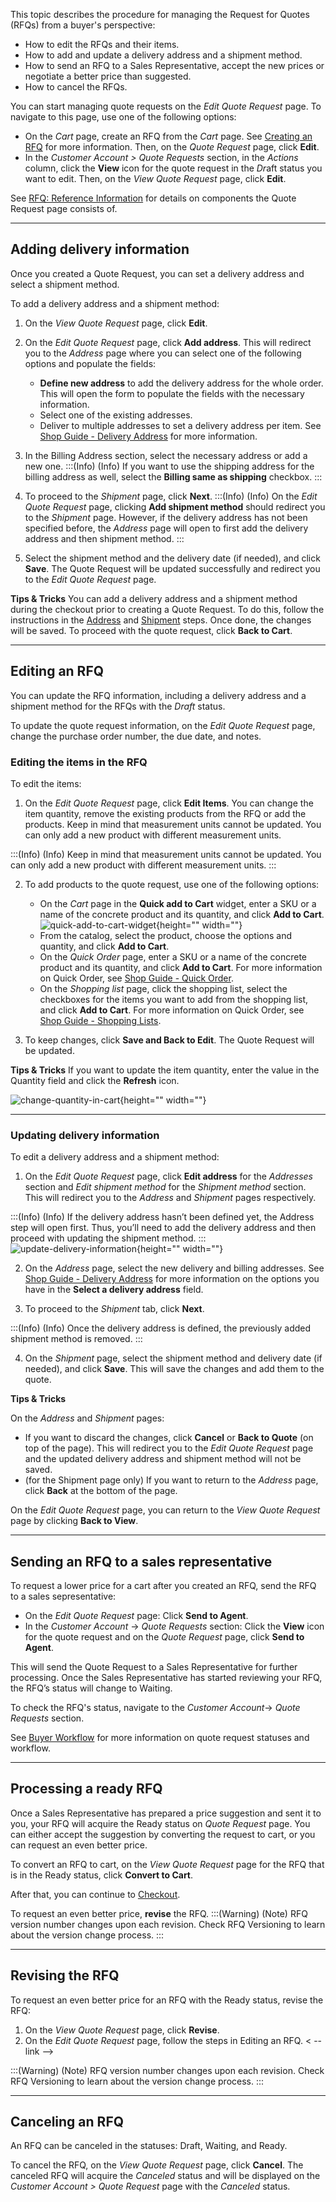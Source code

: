This topic describes the procedure for managing the Request for Quotes (RFQs) from a buyer's perspective:

* How to edit the RFQs and their items.
* How to add and update a delivery address and a shipment method.
* How to send an RFQ to a Sales Representative, accept the new prices or negotiate a better price than suggested.
* How to cancel the RFQs.

You can start managing quote requests on the *Edit Quote Request* page. To navigate to this page, use one of the following options:

* On the *Cart* page, create an RFQ from the *Cart* page. See [Creating an RFQ](https://documentation.spryker.com/docs/creating-rfq-shop-guide) for more information. Then, on the *Quote Request* page, click **Edit**.
* In the *Customer Account > Quote Requests* section, in the *Actions* column, click the **View** icon for the quote request in the *Dr*aft status you want to edit. Then, on the *View Quote Request* page, click **Edit**.

See [RFQ: Reference Information](https://documentation.spryker.com/docs/rfq-reference-information-shop-guide) for details on components the Quote Request page consists of.
***
## Adding delivery information
Once you created a Quote Request, you can set a delivery address and select a shipment method.

To add a delivery address and a shipment method:

1. On the *View Quote Request* page, click **Edit**.

2. On the *Edit Quote Request* page, click **Add address**. This will redirect you to the *Address* page where you can select one of the following options and populate the fields:
    * **Define new address** to add the delivery address for the whole order. This will open the form to populate the fields with the necessary information.
    * Select one of the existing addresses.
    * Deliver to multiple addresses to set a delivery address per item. See [Shop Guide - Delivery Address](https://documentation.spryker.com/docs/address-step-shop-guide-201911) for more information.

3. In the Billing Address section, select the necessary address or add a new one.
:::(Info) (Info)
If you want to use the shipping address for the billing address as well, select the **Billing same as shipping** checkbox. 
:::

4. To proceed to the *Shipment* page, click **Next**. 
:::(Info) (Info)
On the *Edit Quote Request* page, clicking **Add shipment method** should redirect you to the *Shipment* page. However, if the delivery address has not been specified before, the *Address* page will open to first add the delivery address and then shipment method. 
:::
5. Select the shipment method and the delivery date (if needed), and click **Save**. The Quote Request will be updated successfully and redirect you to the *Edit Quote Request* page.

**Tips & Tricks**
You can add a delivery address and a shipment method during the checkout prior to creating a Quote Request. To do this, follow the instructions in the [Address](https://documentation.spryker.com/docs/address-step-shop-guide-201911) and [Shipment](https://documentation.spryker.com/docs/shipment-step-shop-guide-201911) steps. Once done, the changes will be saved. To proceed with the quote request, click **Back to Cart**.
___

## Editing an RFQ
You can update the RFQ information, including a delivery address and a shipment method for the RFQs with the *Draft* status.

To update the quote request information, on the *Edit Quote Request* page, change the purchase order number, the due date, and notes.

### Editing the items in the RFQ
To edit the items:

1. On the *Edit Quote Request* page, click **Edit Items**.
You can change the item quantity, remove the existing products from the RFQ or add the products.
Keep in mind that measurement units cannot be updated. You can only add a new product with different measurement units.

:::(Info) (Info)
Keep in mind that measurement units cannot be updated. You can only add a new product with different measurement units.
:::

2. To add products to the quote request, use one of the following options:
    * On the *Cart* page in the **Quick add to Cart** widget, enter a SKU or a name of the concrete product and its quantity, and click **Add to Cart**.
![quick-add-to-cart-widget](https://spryker.s3.eu-central-1.amazonaws.com/docs/User+Guides/Shop+User+Guides/RFQ/Shop+Guide+-+Managing+Requests+for+Quotes+for+a+Buyer/quick-add-to-cart-widget.png){height="" width=""}
    * From the catalog, select the product, choose the options and quantity, and click **Add to Cart**.
    * On the *Quick Order* page, enter a SKU or a name of the concrete product and its quantity, and click **Add to Cart**. For more information on Quick Order, see [Shop Guide - Quick Order](https://documentation.spryker.com/docs/quick-order-shop-guide).
    * On the *Shopping list* page, click the shopping list, select the checkboxes for the items you want to add from the shopping list, and click **Add to Cart**. For more information on Quick Order, see [Shop Guide - Shopping Lists](https://documentation.spryker.com/docs/shopping-lists-shop-guide).

3.  To keep changes, click **Save and Back to Edit**. The Quote Request will be updated.

**Tips & Tricks**
If you want to update the item quantity, enter the value in the Quantity field and click the **Refresh** icon.

![change-quantity-in-cart](https://spryker.s3.eu-central-1.amazonaws.com/docs/User+Guides/Shop+User+Guides/RFQ/Shop+Guide+-+Managing+Requests+for+Quotes+for+a+Buyer/change-quantity-in-cart.png){height="" width=""}
___

### Updating delivery information
To edit a delivery address and a shipment method:

1. On the *Edit Quote Request* page, click **Edit address** for the *Addresses* section and *Edit shipment method* for the *Shipment method* section. This will redirect you to the *Address* and *Shipment* pages respectively.

:::(Info) (Info)
If the delivery address hasn’t been defined yet, the Address step will open first. Thus, you’ll need to add the delivery address and then proceed with updating the shipment method.
:::
![update-delivery-information](https://spryker.s3.eu-central-1.amazonaws.com/docs/User+Guides/Shop+User+Guides/RFQ/Shop+Guide+-+Managing+Requests+for+Quotes+for+a+Buyer/update-delivery-information.png){height="" width=""}

2. On the *Address* page, select the new delivery and billing addresses. See [Shop Guide - Delivery Address](https://documentation.spryker.com/docs/address-step-shop-guide-201911) for more information on the options you have in the **Select a delivery address** field.

3. To proceed to the *Shipment*  tab, click **Next**.

:::(Info) (Info)
Once the delivery address is defined, the previously added shipment method is removed.
:::

4. On the *Shipment* page, select the shipment method and delivery date (if needed), and click **Save**. This will save the changes and add them to the quote.

**Tips & Tricks**

On the *Address* and *Shipment* pages:

* If you want to discard the changes, click **Cancel** or **Back to Quote** (on top of the page). This will redirect you to the *Edit Quote Request* page and the updated delivery address and shipment method will not be saved. 
* (for the Shipment page only) If you want to return to the *Address* page, click **Back** at the bottom of the page. 

On the *Edit Quote Request* page, you can return to the *View Quote Request* page by clicking **Back to View**.
___

## Sending an RFQ to a sales representative
To request a lower price for a cart after you created an RFQ, send the RFQ to a sales sepresentative:

* On the *Edit Quote Request* page: Click **Send to Agent**. 
* In the *Customer Account* -> *Quote Requests* section: Click the **View** icon for the quote request and on the *Quote Request* page, click **Send to Agent**. 

This will send the Quote Request to a Sales Representative for further processing. Once the Sales Representative has started reviewing your RFQ, the RFQ’s status will change to Waiting.

To check the RFQ's status, navigate to the *Customer Account*-> *Quote Requests* section.

See [Buyer Workflow](https://documentation.spryker.com/docs/quotation-process-rfq-feature-overview-201907#buyer-workflow) for more information on quote request statuses and workflow.
___

## Processing a ready RFQ
Once a Sales Representative has prepared a price suggestion and sent it to you, your RFQ will acquire the Ready status on *Quote Request* page. You can either accept the suggestion by converting the request to cart, or you can request an even better price.

To convert an RFQ to cart, on the *View Quote Request* page for the RFQ that is in the Ready status, click **Convert to Cart**.

After that, you can continue to [Checkout](https://documentation.spryker.com/docs/checkout-shop-guide-201911).

To request an even better price, **revise** the RFQ.
:::(Warning) (Note)
RFQ version number changes upon each revision. Check RFQ Versioning to learn about the version change process.
:::
___
## Revising the RFQ
To request an even better price for an RFQ with the Ready status, revise the RFQ:

1. On the *View Quote Request* page, click **Revise**.
2. On the *Edit Quote Request* page, follow the steps in Editing an RFQ. < -- link -->

:::(Warning) (Note)
RFQ version number changes upon each revision. Check RFQ Versioning to learn about the version change process.
:::
___
## Canceling an RFQ
An RFQ can be canceled in the statuses: Draft, Waiting, and Ready. 

To cancel the RFQ, on the *View Quote Request* page, click **Cancel**. The canceled RFQ will acquire the *Canceled* status and will be displayed on the *Customer Account > Quote Request* page with the *Canceled* status.

